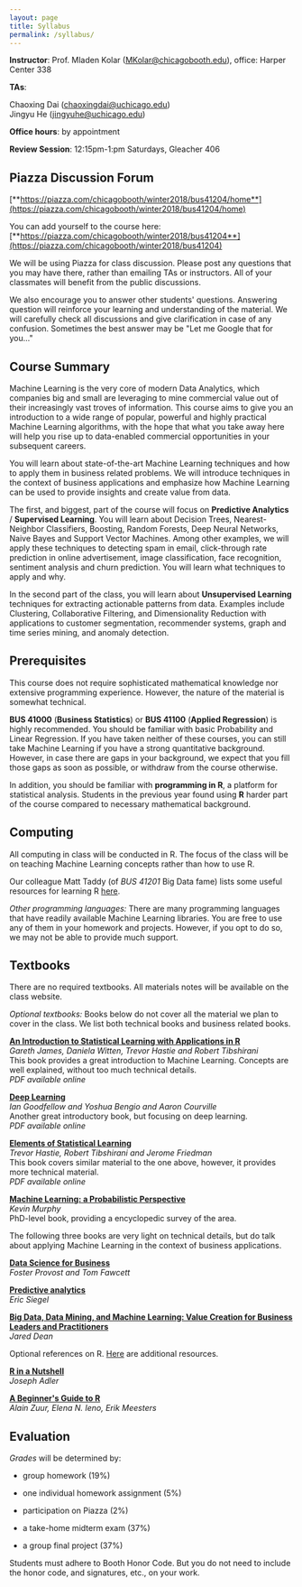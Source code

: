 ```yaml
---
layout: page
title: Syllabus
permalink: /syllabus/
---
```


**Instructor**: Prof. Mladen Kolar ([MKolar@chicagobooth.edu](mailto:MKolar@chicagobooth.edu)), office: Harper Center 338

**TAs**:   

Chaoxing Dai ([chaoxingdai@uchicago.edu](mailto:chaoxingdai@uchicago.edu))  
Jingyu He ([jingyuhe@uchicago.edu](mailto:jingyuhe@uchicago.edu))  

**Office hours**: by appointment  

**Review Session**: 12:15pm-1:pm Saturdays, Gleacher 406

## Piazza Discussion Forum

[**https://piazza.com/chicagobooth/winter2018/bus41204/home**](https://piazza.com/chicagobooth/winter2018/bus41204/home)

You can add yourself to the course here: [**https://piazza.com/chicagobooth/winter2018/bus41204**](https://piazza.com/chicagobooth/winter2018/bus41204)

We will be using Piazza for class discussion.
Please post any questions that you may have there, rather than emailing TAs or instructors.
All of your classmates will benefit from the public discussions.

We also encourage you to answer other students' questions.
Answering question will reinforce your learning and understanding of the material.
We will carefully check all discussions and give clarification in case of any confusion.
Sometimes the best answer may be "Let me Google that for you..."


## Course Summary

Machine Learning is the very core of modern Data Analytics, which companies big and small are leveraging
to mine commercial value out of their increasingly vast troves of information. This course aims to give you an introduction to a wide range of popular, powerful and highly practical Machine Learning algorithms,
with the hope that what you take away here will help you rise up to data-enabled commercial opportunities in your subsequent careers.

You will learn about state-of-the-art Machine Learning techniques and how to apply them in business related problems.
We will introduce techniques in the context of business applications and
emphasize how Machine Learning can be used to provide insights and create value from data.

The first, and biggest, part of the course will focus on **Predictive Analytics** / **Supervised Learning**.
You will learn about Decision Trees, Nearest-Neighbor Classifiers, Boosting, Random Forests,
Deep Neural Networks, Naive Bayes and Support Vector Machines.
Among other examples, we will apply these techniques to detecting spam in email,
click-through rate prediction in online advertisement, image classification, face recognition,
sentiment analysis and churn prediction. You will learn what techniques to apply and why.

In the second part of the class, you will learn about **Unsupervised Learning** techniques for
extracting actionable patterns from data. Examples include Clustering, Collaborative Filtering,
and Dimensionality Reduction with applications to customer segmentation,
recommender systems, graph and time series mining, and anomaly detection.


## Prerequisites		

This course does not require sophisticated mathematical knowledge nor extensive programming experience.
However, the nature of the material is somewhat technical.

**BUS 41000** (**Business Statistics**) or **BUS 41100** (**Applied Regression**) is highly recommended.
You should be familiar with basic Probability and Linear Regression. If you have taken neither of these courses, you can still take Machine Learning if you have a strong quantitative background. However, in case there are gaps in your background, we expect that you fill those gaps as soon as possible,
or withdraw from the course otherwise.

In addition, you should be familiar with **programming in R**, a platform for statistical analysis.
Students in the previous year found using **R** harder part of the course compared to necessary mathematical background.

## Computing

All computing in class will be conducted in R.
The focus of the class will be on teaching Machine Learning concepts rather than how to use R.

Our colleague Matt Taddy (of _BUS 41201_ Big Data fame) lists some useful resources
for learning R [here](http://faculty.chicagobooth.edu/matt.taddy/teaching).

_Other programming languages:_
There are many programming languages that have readily available Machine Learning libraries.
You are free to use any of them in your homework and projects.
However, if you opt to do so, we may not be able to provide much support.


## Textbooks

There are no required textbooks. All materials notes will be available on the class website.

_Optional textbooks:_ Books below do not cover all the material we plan to cover in the class.
We list both technical books and business related books.

[**An Introduction to Statistical Learning with Applications in R**](http://www-bcf.usc.edu/~gareth/ISL) <br>
*Gareth James, Daniela Witten, Trevor Hastie and Robert Tibshirani* <br>
This book provides a great introduction to Machine Learning.
Concepts are well explained, without too much technical details. <br/>
_PDF available online_

[**Deep Learning**](http://www.deeplearningbook.org/) <br>
*Ian Goodfellow and Yoshua Bengio and Aaron Courville* <br>
Another great introductory book, but focusing on deep learning. <br>
_PDF available online_

[**Elements of Statistical Learning**](https://web.stanford.edu/~hastie/ElemStatLearn/) <br>
*Trevor Hastie, Robert Tibshirani and Jerome Friedman* <br/>
This book covers similar material to the one above, however, it provides more technical material. <br>
_PDF available online_

[**Machine Learning: a Probabilistic Perspective**](http://www.cs.ubc.ca/~murphyk/MLbook) <br>
*Kevin Murphy* <br>
PhD-level book, providing a encyclopedic survey of the area.

The following three books are very light on technical details,
but do talk about applying Machine Learning in the context of business applications.

[**Data Science for Business**](http://data-science-for-biz.com) <br>
*Foster Provost and Tom Fawcett* <br>

[**Predictive analytics**](http://www.wiley.com/WileyCDA/WileyTitle/productCd-1118416856.html) <br>
*Eric Siegel*

[**Big Data, Data Mining, and Machine Learning: Value Creation for Business Leaders and Practitioners**](http://www.amazon.com/gp/product/1502462915) <br>
*Jared Dean*

Optional references on R. [Here](computing) are additional resources.

[**R in a Nutshell**](http://shop.oreilly.com/product/0636920022008.do) <br>
*Joseph Adler*

[**A Beginner's Guide to R**](http://www.amazon.com/Beginners-Guide-Use-Alain-Zuur/dp/0387938362) <br>
*Alain Zuur, Elena N. Ieno, Erik Meesters*

## Evaluation

_Grades_ will be determined by:

- group homework (19%)

- one individual homework assignment (5%)

- participation on Piazza  (2%)

- a take-home midterm exam (37%)

- a group final project (37%)


Students must adhere to Booth Honor Code. But you do not need to include the honor code, and signatures, etc., on your work.
